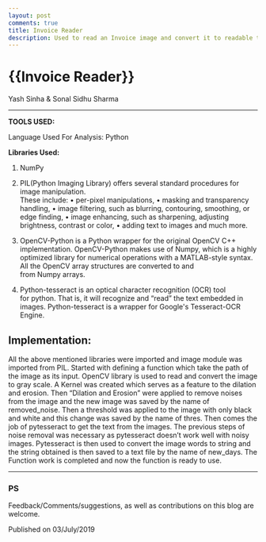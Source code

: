 ```yaml
---
layout: post
comments: true
title: Invoice Reader
description: Used to read an Invoice image and convert it to readable text format.
---
```


{{Invoice Reader}}
================

<p class="meta">
Yash Sinha & 
Sonal Sidhu Sharma
</p>

---

**TOOLS USED:**

Language Used For Analysis: Python

**Libraries Used:**

1. NumPy

2. PIL(Python Imaging Library) offers several standard procedures for image manipulation.    
These include:
•	per-pixel manipulations,
•	masking and transparency handling,
•	image filtering, such as blurring, contouring, smoothing, or edge finding,
•	image enhancing, such as sharpening, adjusting brightness, contrast or color,
•	adding text to images and much more.


3. OpenCV-Python is a Python wrapper for the original OpenCV C++ implementation. OpenCV-Python makes use of Numpy, which is a highly optimized library for numerical operations with a MATLAB-style syntax. All the OpenCV array structures are converted to and from Numpy arrays.

4. Python-tesseract is an optical character recognition (OCR) tool for python. That is, it will recognize and “read” the text embedded in images. Python-tesseract is a wrapper for Google's Tesseract-OCR Engine.

## Implementation:

All the above mentioned libraries were imported and image module was imported from PIL. Started with defining a function which take the path of the image as its input. OpenCV library is used to read and convert the image to gray scale. A Kernel was created which serves as a feature to the dilation and erosion. Then “Dilation and Erosion” were applied to remove noises from the image and the new image was saved by the name of removed_noise. Then a threshold was applied to the image with only black and white and this change was saved by the name of thres. Then comes the job of pytesseract to get the text from the images. The previous steps of noise removal was necessary as pytesseract doesn’t work well with noisy images. Pytesseract is then used to convert the image words to string and the string obtained is then saved to a text file by the name of new_days.
The Function work is completed and now the function is ready to use.
 
    

---

### PS

Feedback/Comments/suggestions, as well as contributions on this blog are
welcome.

<p class="meta"\>
Published on 03/July/2019
</p>


